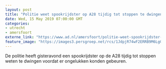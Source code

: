 ```yaml
---
layout: post
title: "Politie weet spookrijdster op A28 tijdig tot stoppen te dwingen"
date: Wed, 15 May 2019 07:00:00 GMT
categories: 
- utrecht 
- amersfoort 
externe_link: "https://www.ad.nl/amersfoort/politie-weet-spookrijdster-op-a28-tijdig-tot-stoppen-te-dwingen~ac0e2e5aa/"
feature_image: "https://images3.persgroep.net/rcs/1JdpjR74wF2ERRB9M6LgGkiRM9A/diocontent/148386219/_fitwidth/400/?appId=21791a8992982cd8da851550a453bd7f&quality=0.7"
---
```


De politie heeft gisteravond een spookrijdster op de A28 tijdig tot stoppen weten te dwingen voordat er ongelukken konden gebeuren.
